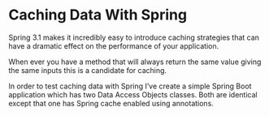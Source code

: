 # Caching Data With Spring
Spring 3.1 makes it incredibly easy to introduce caching strategies that can have a dramatic effect on the performance of your application.

When ever you have a method that will always return the same value giving the same inputs this is a candidate for caching.

In order to test caching data with Spring I’ve create a simple Spring Boot application which has two Data Access Objects classes. Both are identical except that one has Spring cache enabled using annotations.
